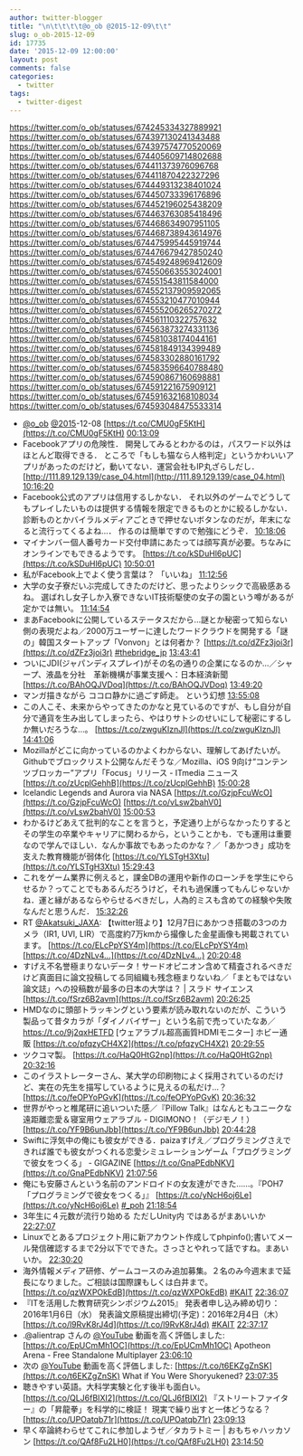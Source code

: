 ```yaml
---
author: twitter-blogger
title: "\n\t\t\t\t@o_ob @2015-12-09\t\t"
slug: o_ob-2015-12-09
id: 17735
date: '2015-12-09 12:00:00'
layout: post
comments: false
categories:
  - twitter
tags:
  - twitter-digest
---
```


https://twitter.com/o_ob/statuses/674245334327889921 https://twitter.com/o_ob/statuses/674397130241343488 https://twitter.com/o_ob/statuses/674397574770520069 https://twitter.com/o_ob/statuses/674405609714802688 https://twitter.com/o_ob/statuses/674411373976096768 https://twitter.com/o_ob/statuses/674411870422327296 https://twitter.com/o_ob/statuses/674449313238401024 https://twitter.com/o_ob/statuses/674450733396176896 https://twitter.com/o_ob/statuses/674452196025438209 https://twitter.com/o_ob/statuses/674463763085418496 https://twitter.com/o_ob/statuses/674468634907951105 https://twitter.com/o_ob/statuses/674468738943614976 https://twitter.com/o_ob/statuses/674475995445919744 https://twitter.com/o_ob/statuses/674476679427850240 https://twitter.com/o_ob/statuses/674549248969412609 https://twitter.com/o_ob/statuses/674550663553024001 https://twitter.com/o_ob/statuses/674551543811584000 https://twitter.com/o_ob/statuses/674552137909592065 https://twitter.com/o_ob/statuses/674553210477010944 https://twitter.com/o_ob/statuses/674555206265270272 https://twitter.com/o_ob/statuses/674561110322757632 https://twitter.com/o_ob/statuses/674563873274331136 https://twitter.com/o_ob/statuses/674581038174044161 https://twitter.com/o_ob/statuses/674581849134399489 https://twitter.com/o_ob/statuses/674583302880161792 https://twitter.com/o_ob/statuses/674583596640788480 https://twitter.com/o_ob/statuses/674590867160698881 https://twitter.com/o_ob/statuses/674591221675909121 https://twitter.com/o_ob/statuses/674591632168108034 https://twitter.com/o_ob/statuses/674593048475533314  

*   [@o_ob](https://twitter.com/o_ob) [@2015](https://twitter.com/2015)-12-08 [https://t.co/CMU0gF5KtH](https://t.co/CMU0gF5KtH) [00:13:09](https://twitter.com/o_ob/statuses/674245334327889921)
*   Facebookアプリの危険性． 開発してみるとわかるのは，パスワード以外はほとんど取得できる． ところで「もしも猫なら人格判定」というかわいいアプリがあったのだけど，動いてない．運営会社もIP丸ざらしだし． [http://111.89.129.139/case_04.html](http://111.89.129.139/case_04.html) [10:16:20](https://twitter.com/o_ob/statuses/674397130241343488)
*   Facebook公式のアプリは信用するしかない． それ以外のゲームでどうしてもプレイしたいものは提供する情報を限定できるものとかに絞るしかない． 診断ものとかバイラルメディアごときで押せないボタンなのだが，年末になると流行ってくるよね…． 作るのは簡単ですので勉強にどうぞ． [10:18:06](https://twitter.com/o_ob/statuses/674397574770520069)
*   マイナンバー個人番号カード交付申請にあたっては顔写真が必要。ちなみにオンラインでもできるようです。 [https://t.co/kSDuHl6pUC](https://t.co/kSDuHl6pUC) [10:50:01](https://twitter.com/o_ob/statuses/674405609714802688)
*   私がFacebook上でよく使う言葉は？ 「いいね」 [11:12:56](https://twitter.com/o_ob/statuses/674411373976096768)
*   大学の女子寮だいぶ完成してきたのだけど、思ったよりシックで高級感あるね。 選ばれし女子しか入寮できないIT技術駆使の女子の園という噂があるが定かでは無い。 [11:14:54](https://twitter.com/o_ob/statuses/674411870422327296)
*   まあFacebookに公開しているステータスだから...謎とか秘密って知らない側の表現だよね／2000万ユーザーに達したワードクラウドを開発する「謎の」韓国スタートアップ「Vonvon」とは何者か？ [https://t.co/dZFz3joi3r](https://t.co/dZFz3joi3r) [#thebridge_jp](https://twitter.com/search?q=%23thebridge_jp&src=hash) [13:43:41](https://twitter.com/o_ob/statuses/674449313238401024)
*   ついにJDI(ジャパンディスプレイ)がその名の通りの企業になるのか...／シャープ、液晶を分社　革新機構が事業支援へ：日本経済新聞 [https://t.co/BAhOQJVDoq](https://t.co/BAhOQJVDoq) [13:49:20](https://twitter.com/o_ob/statuses/674450733396176896)
*   マンガ描きながら ココロ静かに過ごす師走。 という幻想 [13:55:08](https://twitter.com/o_ob/statuses/674452196025438209)
*   この人こそ、未来からやってきたのかなと見ているのですが、もし自分が自分で通貨を生み出してしまったら、やはりサトシのせいにして秘密にするしか無いだろうな…。 [https://t.co/zwguKIznJl](https://t.co/zwguKIznJl) [14:41:06](https://twitter.com/o_ob/statuses/674463763085418496)
*   Mozillaがどこに向かっているのかよくわからない、理解してあげたいが。Githubでブロックリスト公開なんだそうな／Mozilla、iOS 9向け“コンテンツブロッカー”アプリ「Focus」リリース - ITmedia ニュース [https://t.co/zUcplGehhB](https://t.co/zUcplGehhB) [15:00:28](https://twitter.com/o_ob/statuses/674468634907951105)
*   Icelandic Legends and Aurora via NASA [https://t.co/GzjpFcuWcO](https://t.co/GzjpFcuWcO) [https://t.co/vLsw2bahV0](https://t.co/vLsw2bahV0) [15:00:53](https://twitter.com/o_ob/statuses/674468738943614976)
*   わかるけどあえて批判的なことを言うと，予定通り上がらなかったりするとその学生の卒業やキャリアに関わるから，ということかも．でも運用は重要なので学んでほしい．なんか事故でもあったのかな？／「あかつき」成功を支えた教育機能が弱体化 [https://t.co/YLSTgH3Xtu](https://t.co/YLSTgH3Xtu) [15:29:43](https://twitter.com/o_ob/statuses/674475995445919744)
*   これをゲーム業界に例えると，課金DBの運用や新作のローンチを学生にやらせるか？ってことでもあるんだろうけど，それも過保護ってもんじゃないかね．運と縁があるならやらせるべきだし，人為的ミスも含めての経験や失敗なんだと思うんだ． [15:32:26](https://twitter.com/o_ob/statuses/674476679427850240)
*   RT [@Akatsuki_JAXA](https://twitter.com/Akatsuki_JAXA): 【twitter班より】12月7日にあかつき搭載の3つのカメラ（IR1, UVI, LIR）で高度約7万kmから撮像した金星画像も掲載されています。 [https://t.co/ELcPpYSY4m](https://t.co/ELcPpYSY4m) [https://t.co/4DzNLv4…](https://t.co/4DzNLv4…) [20:20:48](https://twitter.com/o_ob/statuses/674549248969412609)
*   すげえ不名誉極まりないデータ！サードオピニオン含めて精査されるべきだけど真面目に論文投稿してる同組織も残念極まりないね／「まともではない論文誌」への投稿数が最多の日本の大学は？ | スラド サイエンス [https://t.co/fSrz6B2avm](https://t.co/fSrz6B2avm) [20:26:25](https://twitter.com/o_ob/statuses/674550663553024001)
*   HMDなのに頭部トラッキングという要素が読み取れないのだが、こういう製品って昔タカラが「ダイノバイザー」という名前で売っていたなあ／https://t.co/9j2qxHETFD [ウェアラブル超高画質HDMIモニター] ホビー通販 [https://t.co/pfqzyCH4X2](https://t.co/pfqzyCH4X2) [20:29:55](https://twitter.com/o_ob/statuses/674551543811584000)
*   ツクコマ製。 [https://t.co/HaQ0HtG2np](https://t.co/HaQ0HtG2np) [20:32:16](https://twitter.com/o_ob/statuses/674552137909592065)
*   このイラストレーターさん、某大学の印刷物によく採用されているのだけど、実在の先生を描写しているように見えるの私だけ...？ [https://t.co/feOPYoPGvK](https://t.co/feOPYoPGvK) [20:36:32](https://twitter.com/o_ob/statuses/674553210477010944)
*   世界がやっと椎尾研に追いついた感／『Pillow Talk』はなんともユニークな遠距離恋愛＆寝室用ウェアラブル - DIGIMONO！（デジモノ！） [https://t.co/YF9B6unJbb](https://t.co/YF9B6unJbb) [20:44:28](https://twitter.com/o_ob/statuses/674555206265270272)
*   Swiftに浮気中の俺にも彼女ができる．paizaすげえ／プログラミングさえできれば誰でも彼女がつくれる恋愛シミュレーションゲーム「プログラミングで彼女をつくる」 - GIGAZINE [https://t.co/GnaPEdbNKV](https://t.co/GnaPEdbNKV) [21:07:56](https://twitter.com/o_ob/statuses/674561110322757632)
*   俺にも安藤さんという名前のアンドロイドの女友達ができた……。『POH7「プログラミングで彼女をつくる」』 [https://t.co/yNcH6oj6Le](https://t.co/yNcH6oj6Le) [#_poh](https://twitter.com/search?q=%23_poh&src=hash) [21:18:54](https://twitter.com/o_ob/statuses/674563873274331136)
*   3年生に４元数が流行り始める ただしUnity内 ではあるがまあいいか [22:27:07](https://twitter.com/o_ob/statuses/674581038174044161)
*   Linuxでとあるプロジェクト用に新アカウント作成してphpinfo();書いてメール発信確認するまで2分以下でできた。さっさとやれって話ですね。まあいいか。 [22:30:20](https://twitter.com/o_ob/statuses/674581849134399489)
*   海外情報メディア研修、ゲームコースのみ追加募集。２名のみ今週末まで延長になりました。ご相談は国際課もしくは白井まで。 [https://t.co/qzWXPOkEdB](https://t.co/qzWXPOkEdB) [#KAIT](https://twitter.com/search?q=%23KAIT&src=hash) [22:36:07](https://twitter.com/o_ob/statuses/674583302880161792)
*   『ITを活用した教育研究シンポジウム2015』 発表者申し込み締め切り：2016年1月6日（水） 発表論文原稿提出締切(予定)：2016年2月4日（木） [https://t.co/l9RvK8rJ4d](https://t.co/l9RvK8rJ4d) [#KAIT](https://twitter.com/search?q=%23KAIT&src=hash) [22:37:17](https://twitter.com/o_ob/statuses/674583596640788480)
*   .@alientrap さんの [@YouTube](https://twitter.com/YouTube) 動画を高く評価しました: [https://t.co/EpUCmMh1OC](https://t.co/EpUCmMh1OC) Apotheon Arena - Free Standalone Multiplayer [23:06:10](https://twitter.com/o_ob/statuses/674590867160698881)
*   次の [@YouTube](https://twitter.com/YouTube) 動画を高く評価しました: [https://t.co/t6EKZgZnSK](https://t.co/t6EKZgZnSK) What if You Were Shoryukened? [23:07:35](https://twitter.com/o_ob/statuses/674591221675909121)
*   聴きやすい英語。大科学実験と化す後半も面白い。 [https://t.co/QLJ6fBIXI2](https://t.co/QLJ6fBIXI2) 『ストリートファイター』の「昇龍拳」を科学的に検証！ 現実で繰り出すと一体どうなる？ [https://t.co/UPOatqb71r](https://t.co/UPOatqb71r) [23:09:13](https://twitter.com/o_ob/statuses/674591632168108034)
*   早く卒論終わらせてこれに参加しようぜ／タカラトミー | おもちゃハッカソン [https://t.co/QAf8Fu2LH0](https://t.co/QAf8Fu2LH0) [23:14:50](https://twitter.com/o_ob/statuses/674593048475533314)